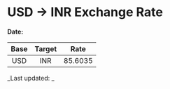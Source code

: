 # USD → INR Exchange Rate

**Date:** 

| Base | Target | Rate  |
|:----:|:------:|:-----:|
| USD  | INR    | 85.6035 |

_Last updated: _